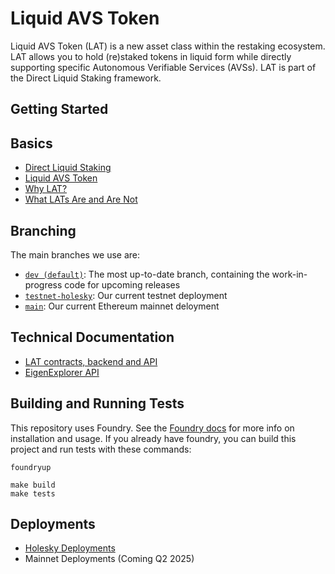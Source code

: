 # Liquid AVS Token

Liquid AVS Token (LAT) is a new asset class within the restaking ecosystem. LAT allows you to hold (re)staked tokens in liquid form while directly supporting specific Autonomous Verifiable Services (AVSs). LAT is part of the Direct Liquid Staking framework.

## Getting Started

## Basics

- [Direct Liquid Staking](https://docs.area.club/concepts/direct-liquid-restaking)
- [Liquid AVS Token](https://docs.area.club/concepts/lat)
- [Why LAT?](https://docs.area.club/guides/why-lat)
- [What LATs Are and Are Not](https://docs.area.club/guides/comparison)

## Branching

The main branches we use are:

- [`dev (default)`](https://github.com/EigenExplorer/liquid-avs-token/tree/dev): The most up-to-date branch, containing the work-in-progress code for upcoming releases
- [`testnet-holesky`](https://github.com/EigenExplorer/liquid-avs-token/tree/testnet-holesky): Our current testnet deployment
- [`main`](https://github.com/EigenExplorer/liquid-avs-token/tree/main): Our current Ethereum mainnet deloyment

## Technical Documentation

- [LAT contracts, backend and API](https://docs.area.club/developers/introduction)
- [EigenExplorer API](https://docs.eigenexplorer.com/api-reference/introduction)

## Building and Running Tests

This repository uses Foundry. See the [Foundry docs](https://book.getfoundry.sh/) for more info on installation and usage. If you already have foundry, you can build this project and run tests with these commands:

```
foundryup

make build
make tests
```

## Deployments

- [Holesky Deployments](https://github.com/EigenExplorer/lat-deployments/tree/main/holesky)
- Mainnet Deployments (Coming Q2 2025)
